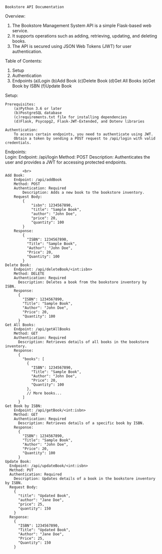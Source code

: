     Bookstore API Documentation


Overview: 

1. The Bookstore Management System API is a simple Flask-based web service. 
2. It supports operations such as adding, retrieving, updating, and deleting books. 
3. The API is secured using JSON Web Tokens (JWT) for user authentication.


Table of Contents:

1. Setup
2. Authentication
3. Endpoints
    (a)Login
    (b)Add Book
    (c)Delete Book
    (d)Get All Books
    (e)Get Book by ISBN
    (f)Update Book

Setup: 

    Prerequisites:
        (a)Python 3.6 or later
        (b)PostgreSQL database
        (c)requirements.txt file for installing dependencies
        (d)Flask, Psycopg2, Flask-JWT-Extended, and Dotenv libraries
    
    Authentication:
        To access certain endpoints, you need to authenticate using JWT. 
        Obtain a token by sending a POST request to /api/login with valid credentials.

Endpoints:
<br>
    Login:
        Endpoint: /api/login
        Method: POST
            Description: Authenticates the user and provides a JWT for accessing protected endpoints.
        
            <br>
    Add Book:
        Endpoint: /api/addBook
        Method: POST
        Authentication: Required
            Description: Adds a new book to the bookstore inventory.
        Request Body:
            {
                "isbn": 1234567890,
                "title": "Sample Book",
                "author": "John Doe",
                "price": 20,
                "quantity": 100
            }
        Response:
            {
              "ISBN": 1234567890,
              "Title": "Sample Book",
              "Author": "John Doe",
              "Price": 20,
              "Quantity": 100
            }
    Delete Book:
        Endpoint: /api/deleteBook/<int:isbn>
        Method: DELETE
        Authentication: Required
          Description: Deletes a book from the bookstore inventory by ISBN.
        Response:
          {
            "ISBN": 1234567890,
            "Title": "Sample Book",
            "Author": "John Doe",
            "Price": 20,
            "Quantity": 100
          }
    Get All Books:
        Endpoint: /api/getAllBooks
        Method: GET
        Authentication: Required
          Description: Retrieves details of all books in the bookstore inventory.
        Response:
          {
            "books": [
              {
                "ISBN": 1234567890,
                "Title": "Sample Book",
                "Author": "John Doe",
                "Price": 20,
                "Quantity": 100
              },
              // More books...
            ]
          }
    Get Book by ISBN:
        Endpoint: /api/getBook/<int:isbn>
        Method: GET
        Authentication: Required
          Description: Retrieves details of a specific book by ISBN.
        Response:
          {
            "ISBN": 1234567890,
            "Title": "Sample Book",
            "Author": "John Doe",
            "Price": 20,
            "Quantity": 100
          }
    Update Book:
      Endpoint: /api/updateBook/<int:isbn>
      Method: PUT
      Authentication: Required
        Description: Updates details of a book in the bookstore inventory by ISBN.
      Request Body:
        {
          "title": "Updated Book",
          "author": "Jane Doe",
          "price": 25,
          "quantity": 150
        }
      Response:
        {
          "ISBN": 1234567890,
          "Title": "Updated Book",
          "Author": "Jane Doe",
          "Price": 25,
          "Quantity": 150
        }
